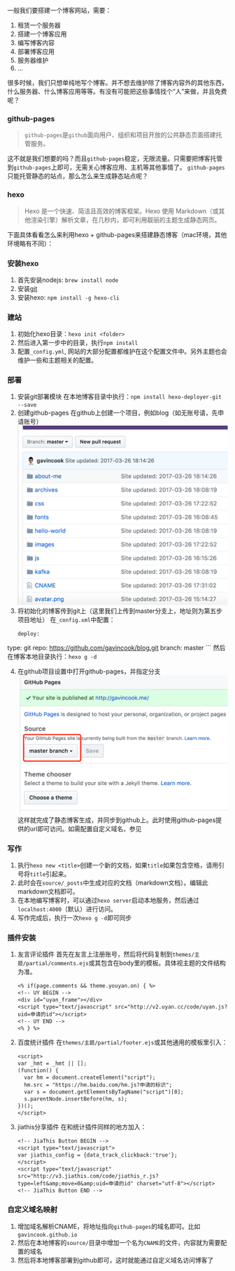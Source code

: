 一般我们要搭建一个博客网站，需要：
1. 租赁一个服务器
2. 搭建一个博客应用
3. 编写博客内容
4. 部署博客应用
5. 服务器维护
6. ...

很多时候，我们只想单纯地写个博客。并不想去维护除了博客内容外的其他东西，什么服务器、什么博客应用等等。有没有可能把这些事情找个“人”来做，并且免费呢？
### github-pages

> `github-pages`是`github`面向用户、组织和项目开放的公共静态页面搭建托管服务。

这不就是我们想要的吗？而且`github-pages`稳定，无限流量。只需要把博客托管到`github-pages`上即可，无需关心博客应用、主机等其他事情了。
`github-pages`只能托管静态的站点，那么怎么来生成静态站点呢？

### hexo

> Hexo 是一个快速、简洁且高效的博客框架。Hexo 使用
> Markdown（或其他渲染引擎）解析文章，在几秒内，即可利用靓丽的主题生成静态网页。

下面具体看看怎么来利用hexo + github-pages来搭建静态博客（mac环境，其他环境略有不同）：

### 安装hexo
1. 首先安装nodejs: `brew install node`
2. 安装[git](https://git-scm.com/)
3. 安装hexo: `npm install -g hexo-cli`

### 建站
1. 初始化hexo目录：`hexo init <folder>`
2. 然后进入第一步中的目录，执行`npm install`
3. 配置`_config.yml`, 网站的大部分配置都维护在这个配置文件中。另外主题也会维护一些和主题相关的配置。

### 部署
1. 安装git部署模块
    在本地博客目录中执行：`npm install hexo-deployer-git --save`
2. 创建github-pages
    在github上创建一个项目，例如blog（如无账号请，先申请账号）
![](/images/build-blog-using-hexo-and-github-pages-1.png)
3. 将初始化的博客传到git上（这里我们上传到master分支上，地址则为第五步项目地址）
   在`_config.xml`中配置：
    ```
    deploy:
  type: git
  repo: https://github.com/gavincook/blog.git
  branch: master
    ```
    然后在博客本地目录执行：`hexo g -d`

4. 在github项目设置中打开github-pages，并指定分支
![](/images/build-blog-using-hexo-and-github-pages-2.png)
这样就完成了静态博客生成，并同步到github上。此时使用github-pages提供的url即可访问。如需配置自定义域名，参见

### 写作
1. 执行`hexo new <title>`创建一个新的文档，如果`title`如果包含空格，请用引号将`title`引起来。
2. 此时会在`source/_posts`中生成对应的文档（markdown文档）。编辑此markdown文档即可。
3. 在本地编写博客时，可以通过`hexo server`启动本地服务，然后通过`localhost:4000`（默认）进行访问。
4. 写作完成后，执行一次`hexo g -d`即可同步

### 插件安装

1. 友言评论插件
首先在友言上注册账号，然后将代码复制到`themes/主题/partial/comments.ejs`或其包含在body里的模板。具体视主题的文件结构为准。
    ```
    <% if(page.comments && theme.youyan.on) { %>
    <!-- UY BEGIN -->
    <div id="uyan_frame"></div>
    <script type="text/javascript" src="http://v2.uyan.cc/code/uyan.js?uid=申请的id"></script>
    <!-- UY END -->
    <% } %>
    ```

2. 百度统计插件
在`themes/主题/partial/footer.ejs`或其他通用的模板里引入：
    ```
    <script>
    var _hmt = _hmt || [];
    (function() {
      var hm = document.createElement("script");
      hm.src = "https://hm.baidu.com/hm.js?申请的标识";
      var s = document.getElementsByTagName("script")[0]; 
      s.parentNode.insertBefore(hm, s);
    })();
    </script>
    ```
3. jiathis分享插件
在和统计插件同样的地方加入：

    ```
    <!-- JiaThis Button BEGIN -->
    <script type="text/javascript">
    var jiathis_config = {data_track_clickback:'true'};
    </script>
    <script type="text/javascript" src="http://v3.jiathis.com/code/jiathis_r.js?type=left&amp;move=0&amp;uid=申请的id" charset="utf-8"></script>
    <!-- JiaThis Button END -->
    ```

### 自定义域名映射
1. 增加域名解析CNAME，将地址指向`github-pages`的域名即可。比如`gavincook.github.io`
2. 然后在本地博客的`source/`目录中增加一个名为`CNAME`的文件，内容就为需要配置的域名
3. 然后将本地博客部署到github即可，这时就能通过自定义域名访问博客了

